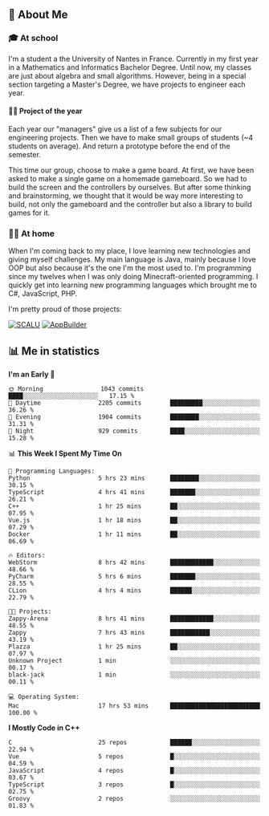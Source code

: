 ## 👀 About Me

### 🎓 At school

I'm a student a the University of Nantes in France. Currently in my first year in a Mathematics and Informatics Bachelor Degree. Until now, my classes are just about algebra and small algorithms. However, being in a special section targeting a Master's Degree, we have projects to engineer each year. 

#### 🔧🔬 Project of the year

Each year our "managers" give us a list of a few subjects for our engineering projects. Then we have to make small groups of students (~4 students on average). And return a prototype before the end of the semester.

This time our group, choose to make a game board. At first, we have been asked to make a single game on a homemade gameboard. So we had to build the screen and the controllers by ourselves. 
But after some thinking and brainstorming, we thought that it would be way more interesting to build, not only the gameboard and the controller but also a library to build games for it.

### 👨‍💻 At home

When I'm coming back to my place, I love learning new technologies and giving myself challenges. My main language is Java, mainly because I love OOP but also because it's the one I'm the most used to. I'm programming since my twelves when I was only doing Minecraft-oriented programming.  I quickly get into learning new programming languages which brought me to C#, JavaScript, PHP. 

I'm pretty proud of those projects:

[![SCALU](https://github-readme-stats.vercel.app/api/pin?username=renardfute&repo=SCALU)](https://github.com/renardfute/scalu)
[![AppBuilder](https://github-readme-stats.vercel.app/api/pin?username=pulsedev2&repo=AppBuilder)](https://github.com/pulsedev2/AppBuilder)

## 📊 Me in statistics
<!--START_SECTION:waka-->
**I'm an Early 🐤** 

```text
🌞 Morning                1043 commits        ████░░░░░░░░░░░░░░░░░░░░░   17.15 % 
🌆 Daytime                2205 commits        █████████░░░░░░░░░░░░░░░░   36.26 % 
🌃 Evening                1904 commits        ████████░░░░░░░░░░░░░░░░░   31.31 % 
🌙 Night                  929 commits         ████░░░░░░░░░░░░░░░░░░░░░   15.28 % 
```


📊 **This Week I Spent My Time On** 

```text
💬 Programming Languages: 
Python                   5 hrs 23 mins       ████████░░░░░░░░░░░░░░░░░   30.15 % 
TypeScript               4 hrs 41 mins       ███████░░░░░░░░░░░░░░░░░░   26.21 % 
C++                      1 hr 25 mins        ██░░░░░░░░░░░░░░░░░░░░░░░   07.95 % 
Vue.js                   1 hr 18 mins        ██░░░░░░░░░░░░░░░░░░░░░░░   07.29 % 
Docker                   1 hr 11 mins        ██░░░░░░░░░░░░░░░░░░░░░░░   06.69 % 

🔥 Editors: 
WebStorm                 8 hrs 42 mins       ████████████░░░░░░░░░░░░░   48.66 % 
PyCharm                  5 hrs 6 mins        ███████░░░░░░░░░░░░░░░░░░   28.55 % 
CLion                    4 hrs 4 mins        ██████░░░░░░░░░░░░░░░░░░░   22.79 % 

🐱‍💻 Projects: 
Zappy-Arena              8 hrs 41 mins       ████████████░░░░░░░░░░░░░   48.55 % 
Zappy                    7 hrs 43 mins       ███████████░░░░░░░░░░░░░░   43.19 % 
Plazza                   1 hr 25 mins        ██░░░░░░░░░░░░░░░░░░░░░░░   07.97 % 
Unknown Project          1 min               ░░░░░░░░░░░░░░░░░░░░░░░░░   00.17 % 
black-jack               1 min               ░░░░░░░░░░░░░░░░░░░░░░░░░   00.11 % 

💻 Operating System: 
Mac                      17 hrs 53 mins      █████████████████████████   100.00 % 
```

**I Mostly Code in C++** 

```text
C                        25 repos            ██████░░░░░░░░░░░░░░░░░░░   22.94 % 
Vue                      5 repos             █░░░░░░░░░░░░░░░░░░░░░░░░   04.59 % 
JavaScript               4 repos             █░░░░░░░░░░░░░░░░░░░░░░░░   03.67 % 
TypeScript               3 repos             █░░░░░░░░░░░░░░░░░░░░░░░░   02.75 % 
Groovy                   2 repos             ░░░░░░░░░░░░░░░░░░░░░░░░░   01.83 % 
```




<!--END_SECTION:waka-->
